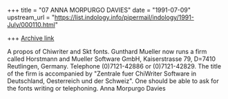 +++
title = "07 ANNA MORPURGO DAVIES"
date = "1991-07-09"
upstream_url = "https://list.indology.info/pipermail/indology/1991-July/000110.html"

+++
[Archive link](https://list.indology.info/pipermail/indology/1991-July/000110.html)


A propos of Chiwriter and Skt fonts. Gunthard Mueller now runs a
firm called Horstmann and Mueller Software GmbH, Kaiserstrasse 79,
D=7410 Reutlingen, Germany. Telephone (0)7121-42886 or (0)7121-42829.
The title of the firm is accompanied by "Zentrale fuer ChiWriter
Software in Deutschland, Oesterreich und der Schweiz".  One should
be able to ask for the fonts writing or telephoning.
                                      Anna Morpurgo Davies




